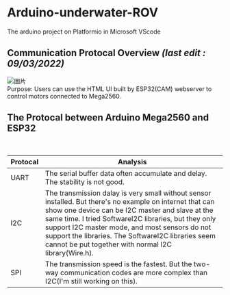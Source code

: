 # Arduino-underwater-ROV
The arduino project on Platformio in Microsoft VScode
<br>
## Communication Protocal Overview <I>(last edit : 09/03/2022)</I>
![圖片](https://user-images.githubusercontent.com/103128273/188257759-3a2d44f8-84d8-4325-b277-ad3f182dfbbf.png)
<br>
Purpose: Users can use the HTML UI built by ESP32(CAM) webserver to control motors connected to Mega2560.
<br>
## The Protocal between Arduino Mega2560 and ESP32
<br>
<div align="center">

| Protocal  | Analysis|
| ---------- | -----------|
| UART   | The serial buffer data often accumulate and delay. The stability is not good. |
| I2C   | The transmission dalay is very small without sensor installed. But there's no example on internet that can show one device can be I2C master and slave at the same time. I tried SoftwareI2C libraries, but they only support I2C master mode, and most sensors do not support the libraries. The SoftwareI2C libraries seem cannot be put together with normal I2C library(Wire.h).  |
| SPI   | The transmission speed is the fastest. But the two-way communication codes are more complex than I2C(I'm still working on this).  |

</div>
<br>
